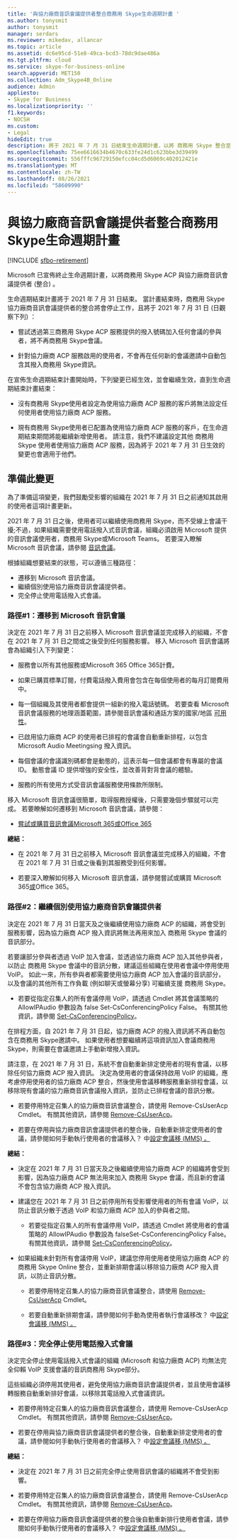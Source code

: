 ```yaml
---
title: '與協力廠商音訊會議提供者整合商務用 Skype生命週期計畫 '
ms.author: tonysmit
author: tonysmit
manager: serdars
ms.reviewer: mikedav, allancar
ms.topic: article
ms.assetid: dc6e95cd-51e8-49ca-bcd3-78dc9dae486a
ms.tgt.pltfrm: cloud
ms.service: skype-for-business-online
search.appverid: MET150
ms.collection: Adm_Skype4B_Online
audience: Admin
appliesto:
- Skype for Business
ms.localizationpriority: ''
f1.keywords:
- NOCSH
ms.custom:
- Legal
hideEdit: true
description: 將于 2021 年 7 月 31 日結束生命週期計畫，以將 商務用 Skype 整合至協力廠商音訊會議提供者 (協力廠商 ACP) 。
ms.openlocfilehash: 75ee6616634b4670c633fe24d1c623bbe3d39499
ms.sourcegitcommit: 556fffc96729150efcc04cd5d6069c402012421e
ms.translationtype: MT
ms.contentlocale: zh-TW
ms.lasthandoff: 08/26/2021
ms.locfileid: "58609990"
---
```

# <a name="end-of-life-program-for-the-integration-of-skype-for-business-with-third-party-audio-conferencing-providers"></a>與協力廠商音訊會議提供者整合商務用 Skype生命週期計畫 

[!INCLUDE [sfbo-retirement](../../Hub/includes/sfbo-retirement.md)]

Microsoft 已宣佈終止生命週期計畫，以將商務用 Skype ACP 與協力廠商音訊會議提供者 (整合) 。 

生命週期結束計畫將于 2021 年 7 月 31 日結束。 當計畫結束時，商務用 Skype協力廠商音訊會議提供者的整合將會停止工作，且將于 2021 年 7 月 31 日 (日觀察下列) ：

- 嘗試透過第三商務用 Skype ACP 服務提供的撥入號碼加入任何會議的參與者，將不再商務用 Skype會議。
 
- 針對協力廠商 ACP 服務啟用的使用者，不會再在任何新的會議邀請中自動包含其撥入商務用 Skype資訊。

在宣佈生命週期結束計畫開始時，下列變更已經生效，並會繼續生效，直到生命週期結束計畫結束： 

- 沒有商務用 Skype使用者設定為使用協力廠商 ACP 服務的客戶將無法設定任何使用者使用協力廠商 ACP 服務。

- 現有商務用 Skype使用者已配置為使用協力廠商 ACP 服務的客戶，在生命週期結束期間將能繼續新增使用者。 請注意，我們不建議設定其他 商務用 Skype 使用者使用協力廠商 ACP 服務，因為將于 2021 年 7 月 31 日生效的變更也會適用于他們。

## <a name="preparing-for-this-change"></a>準備此變更

為了準備這項變更，我們鼓勵受影響的組織在 2021 年 7 月 31 日之前通知其啟用的使用者這項計畫更新。 

2021 年 7 月 31 日之後，使用者可以繼續使用商務用 Skype，而不受線上會議干擾;不過，如果組織需要使用電話撥入式音訊會議，組織必須啟用 Microsoft 提供的音訊會議使用者，商務用 Skype或Microsoft Teams。 若要深入瞭解 Microsoft 音訊會議，請參閱 [音訊會議](https://products.office.com/skype-for-business/audio-conferencing)。 

根據組織想要結束的狀態，可以遵循三種路徑：

- 遷移到 Microsoft 音訊會議。 
- 繼續個別使用協力廠商音訊會議提供者。 
- 完全停止使用電話撥入式會議。

### <a name="path-1-migrate-to-microsoft-audio-conferencing"></a>路徑#1：遷移到 Microsoft 音訊會議   

決定在 2021 年 7 月 31 日之前移入 Microsoft 音訊會議並完成移入的組織，不會在 2021 年 7 月 31 日之間或之後受到任何服務影響。 移入 Microsoft 音訊會議將會為組織引入下列變更： 

- 服務會以所有其他服務或Microsoft 365 Office 365計費。 

- 如果已購買標準訂閱，付費電話撥入費用會包含在每個使用者的每月訂閱費用中。 

- 每一個組織及其使用者都會提供一組新的撥入電話號碼。 若要查看 Microsoft 音訊會議服務的地理涵蓋範圍，請參閱音訊會議和通話方案的國家/地區 [可用性](/microsoftteams/country-and-region-availability-for-audio-conferencing-and-calling-plans/country-and-region-availability-for-audio-conferencing-and-calling-plans)。
 
- 已啟用協力廠商 ACP 的使用者已排程的會議會自動重新排程，以包含 Microsoft Audio Meetingsing 撥入資訊。
 
- 每個會議的會議識別碼都會是動態的，這表示每一個會議都會有專屬的會議 ID。 動態會議 ID 提供增強的安全性，並改善背對背會議的體驗。

- 服務的所有使用方式受音訊會議服務使用條款所限制。 

移入 Microsoft 音訊會議很簡單，取得服務授權後，只需要幾個步驟就可以完成。 若要瞭解如何遷移到 Microsoft 音訊會議，請參閱：

- [嘗試或購買音訊會議Microsoft 365或Office 365](../audio-conferencing-in-office-365/try-or-purchase-audio-conferencing-in-office-365.md)
 
**總結：**

- 在 2021 年 7 月 31 日之前移入 Microsoft 音訊會議並完成移入的組織，不會在 2021 年 7 月 31 日或之後看到其服務受到任何影響。

- 若要深入瞭解如何移入 Microsoft 音訊會議，請參閱嘗試或購買 Microsoft 365[或](../audio-conferencing-in-office-365/try-or-purchase-audio-conferencing-in-office-365.md)Office 365。 

### <a name="path-2-continue-to-separately-use-a-third-party-audio-conferencing-provider"></a>路徑#2：繼續個別使用協力廠商音訊會議提供者

決定在 2021 年 7 月 31 日當天及之後繼續使用協力廠商 ACP 的組織，將會受到服務影響，因為協力廠商 ACP 撥入資訊將無法再用來加入 商務用 Skype 會議的音訊部分。 

若要讓部分參與者透過 VoIP 加入會議，並透過協力廠商 ACP 加入其他參與者，以防止 商務用 Skype 會議中的音訊分散，建議這些組織在使用者會議中停用使用 VoIP。 如此一來，所有參與者都需要使用協力廠商 ACP 加入會議的音訊部分，以及會議的其他所有工作負載 (例如聊天或螢幕分享) 可繼續支援 商務用 Skype。 

- 若要從指定召集人的所有會議停用 VoIP，請透過 Cmdlet 將其會議策略的 AllowIPAudio 參數設為 false Set-CsConferencingPolicy False。 有關其他資訊，請參閱 [Set-CsConferencingPolicy](/powershell/module/skype/set-csconferencingpolicy?view=skype-ps)。
 
在排程方面，自 2021 年 7 月 31 日起，協力廠商 ACP 的撥入資訊將不再自動包含在商務用 Skype邀請中。 如果使用者想要繼續將這項資訊加入會議商務用 Skype，則需要在會議邀請上手動新增撥入資訊。 

請注意，在 2021 年 7 月 31 日，系統不會自動重新排定使用者的現有會議，以移除任何協力廠商 ACP 撥入資訊。 決定為使用者的會議保持啟用 VoIP 的組織，應考慮停用使用者的協力廠商 ACP 整合，然後使用會議移轉服務重新排程會議，以移除現有會議的協力廠商音訊會議撥入資訊，並防止已排程會議的音訊分散。 

- 若要停用特定召集人的協力廠商音訊會議整合，請使用 Remove-CsUserAcp Cmdlet。 有關其他資訊，請參閱 [Remove-CsUserAcp](/powershell/module/skype/remove-csuseracp?view=skype-ps)。 

- 若要在停用與協力廠商音訊會議提供者的整合後，自動重新排定使用者的會議，請參閱如何手動執行使用者的會議移入？ 中[設定會議移 (MMS) 。](../audio-conferencing-in-office-365/setting-up-the-meeting-migration-service-mms.md) 

**總結：**

- 決定在 2021 年 7 月 31 日當天及之後繼續使用協力廠商 ACP 的組織將會受到影響，因為協力廠商 ACP 無法用來加入 商務用 Skype 會議，而且新的會議不會包含協力廠商 ACP 撥入資訊。 

- 建議您在 2021 年 7 月 31 日之前停用所有受影響使用者的所有會議 VoIP，以防止音訊分散于透過 VoIP 和協力廠商 ACP 加入的參與者之間。 

    - 若要從指定召集人的所有會議停用 VoIP，請透過 Cmdlet 將使用者的會議策略的 AllowIPAudio 參數設為 falseSet-CsConferencingPolicy False。 有關其他資訊，請參閱 [Set-CsConferencingPolicy](/powershell/module/skype/set-csconferencingpolicy?view=skype-ps)。
 
- 如果組織未針對所有會議停用 VoIP，建議您停用使用者使用協力廠商 ACP 的 商務用 Skype Online 整合，並重新排期會議以移除協力廠商 ACP 撥入資訊，以防止音訊分散。

    - 若要停用特定召集人的協力廠商音訊會議整合，請使用 [Remove-CsUserAcp](/powershell/module/skype/remove-csuseracp?view=skype-ps) Cmdlet。 

    - 若要自動重新排期會議，請參閱如何手動為使用者執行會議移改？ 中[設定會議移 (MMS) 。](../audio-conferencing-in-office-365/setting-up-the-meeting-migration-service-mms.md)

### <a name="path-3-stop-using-dial-in-conferencing-altogether"></a>路徑#3：完全停止使用電話撥入式會議

決定完全停止使用電話撥入式會議的組織 (Microsoft 和協力廠商 ACP) 均無法完全仰賴 VoIP 支援會議的音訊商務用 Skype部分。 

這些組織必須停用其使用者，避免使用協力廠商音訊會議提供者，並且使用會議移轉服務自動重新排好會議，以移除其電話撥入式會議資訊。 

- 若要停用特定召集人的協力廠商音訊會議整合，請使用 Remove-CsUserAcp Cmdlet。 有關其他資訊，請參閱 [Remove-CsUserAcp](/powershell/module/skype/remove-csuseracp?view=skype-ps)。 

- 若要在停用與協力廠商音訊會議提供者的整合後，自動重新排定使用者的會議，請參閱如何手動執行使用者的會議移入？ 中[設定會議移 (MMS) 。](../audio-conferencing-in-office-365/setting-up-the-meeting-migration-service-mms.md) 

**總結：** 

- 決定在 2021 年 7 月 31 日之前完全停止使用音訊會議的組織將不會受到影響。

- 若要停用特定召集人的協力廠商音訊會議整合，請使用 Remove-CsUserAcp Cmdlet。 有關其他資訊，請參閱 [Remove-CsUserAcp](/powershell/module/skype/remove-csuseracp?view=skype-ps)。 

- 若要在停用協力廠商音訊會議提供者的整合後自動重新排行使用者會議，請參閱如何手動執行使用者的會議移入？ 中[設定會議移 (MMS) 。](../audio-conferencing-in-office-365/setting-up-the-meeting-migration-service-mms.md)
